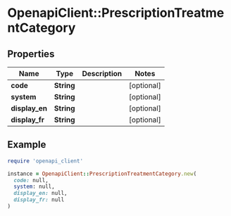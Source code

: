 # OpenapiClient::PrescriptionTreatmentCategory

## Properties

| Name | Type | Description | Notes |
| ---- | ---- | ----------- | ----- |
| **code** | **String** |  | [optional] |
| **system** | **String** |  | [optional] |
| **display_en** | **String** |  | [optional] |
| **display_fr** | **String** |  | [optional] |

## Example

```ruby
require 'openapi_client'

instance = OpenapiClient::PrescriptionTreatmentCategory.new(
  code: null,
  system: null,
  display_en: null,
  display_fr: null
)
```

